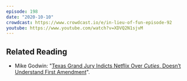 ```yaml
---
episode: 198
date: "2020-10-10"
crowdcast: https://www.crowdcast.io/e/in-lieu-of-fun-episode-92
youtube: https://www.youtube.com/watch?v=XDVQ2N1sjvM
---
```


## Related Reading

- Mike Godwin: "[Texas Grand Jury Indicts Netflix Over *Cuties*, Doesn’t Understand First Amendment][mg]".

[mg]: https://slate.com/technology/2020/10/cuties-netflix-texas-indictment-lewd-visual-material-first-amendment.html
